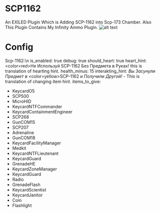 # SCP1162
An EXILED Plugin Which is Adding SCP-1162 into Scp-173 Chamber.
Also This Plugin Contains My Infinity Ammo Plugin.
![alt text](https://github.com/Marikider/SCP1162/blob/main/image.png?raw=true)
# Config
Scp-1162:\n
  is_enabled: true
  debug: true
  should_heart: true
  heart_hint: <color=red>Не Используй SCP-1162 Без Предмета в Руках!</color> this is translation of hearting hint.
  health_minus: 15
  interakting_hint: <i>Вы Засунули Предмет в </i><color=yellow>SCP-1162</color><i> и Получили Другой!</i> - This is translation of changing item hint.
  items_to_give:
  - KeycardO5
  - SCP500
  - MicroHID
  - KeycardNTFCommander
  - KeycardContainmentEngineer
  - SCP268
  - GunCOM15
  - SCP207
  - Adrenaline
  - GunCOM18
  - KeycardFacilityManager
  - Medkit
  - KeycardNTFLieutenant
  - KeycardGuard
  - GrenadeHE
  - KeycardZoneManager
  - KeycardGuard
  - Radio
  - GrenadeFlash
  - KeycardScientist
  - KeycardJanitor
  - Coin
  - Flashlight


